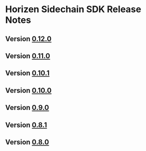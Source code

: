 # Horizen Sidechain SDK Release Notes

## Version [0.12.0](/doc/release/0.12.0.md)
## Version [0.11.0](/doc/release/0.11.0.md)
## Version [0.10.1](/doc/release/0.10.1.md) 
## Version [0.10.0](/doc/release/0.10.0.md) 
## Version [0.9.0](/doc/release/0.9.0.md) 
## Version [0.8.1](/doc/release/0.8.1.md) 
## Version [0.8.0](/doc/release/0.8.0.md) 

